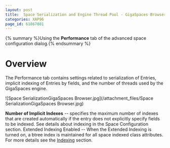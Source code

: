 ```yaml
---
layout: post
title:  Space Serialization and Engine Thread Pool - GigaSpaces Browser
categories: XAP96
page_id: 61867081
---
```


{% summary %}Using the **Performance** tab of the advanced space configuration dialog.{% endsummary %}

# Overview

The Performance tab contains settings related to serialization of Entries, implicit indexing of Entries by fields, and the number of threads used by the GigaSpaces engine.

![Space SerializationGigaSpaces Browser.jpg](/attachment_files/Space SerializationGigaSpaces Browser.jpg)

**Number of Implicit Indexes** -- specifies the maximum number of indexes that are created automatically if the entry does not explicitly specify fields to be indexed.
See details about indexing in the Space Configuration section.
Extended Indexing Enabled -- When the Extended Indexing is turned on, a btree index is maintained for all space indexed class attributes. For more details see the [Indexing](/xap96/2013/05/25/indexing.html) section.

